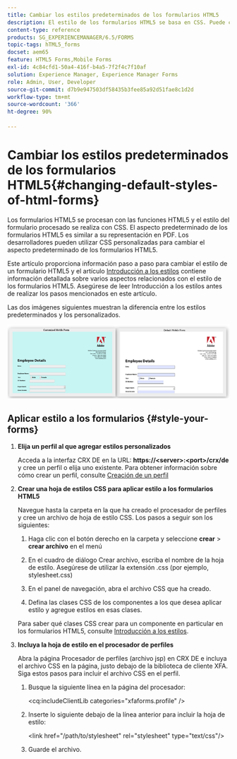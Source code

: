 ```yaml
---
title: Cambiar los estilos predeterminados de los formularios HTML5
description: El estilo de los formularios HTML5 se basa en CSS. Puede cambiar los estilos predeterminados del formulario.
content-type: reference
products: SG_EXPERIENCEMANAGER/6.5/FORMS
topic-tags: hTML5_forms
docset: aem65
feature: HTML5 Forms,Mobile Forms
exl-id: 4c84cfd1-50a4-416f-b4a5-7f2f4c7f10af
solution: Experience Manager, Experience Manager Forms
role: Admin, User, Developer
source-git-commit: d7b9e947503df58435b3fee85a92d51fae8c1d2d
workflow-type: tm+mt
source-wordcount: '366'
ht-degree: 90%

---
```


# Cambiar los estilos predeterminados de los formularios HTML5{#changing-default-styles-of-html-forms}

Los formularios HTML5 se procesan con las funciones HTML5 y el estilo del formulario procesado se realiza con CSS. El aspecto predeterminado de los formularios HTML5 es similar a su representación en PDF. Los desarrolladores pueden utilizar CSS personalizadas para cambiar el aspecto predeterminado de los formularios HTML5.

Este artículo proporciona información paso a paso para cambiar el estilo de un formulario HTML5 y el artículo [Introducción a los estilos](/help/forms/using/css-styles.md) contiene información detallada sobre varios aspectos relacionados con el estilo de los formularios HTML5. Asegúrese de leer Introducción a los estilos antes de realizar los pasos mencionados en este artículo.

Las dos imágenes siguientes muestran la diferencia entre los estilos predeterminados y los personalizados.

![picture-002-small](assets/pictures-002-small.png)

## Aplicar estilo a los formularios {#style-your-forms}

1. **Elija un perfil al que agregar estilos personalizados**

   Acceda a la interfaz CRX DE en la URL: **https://&lt;server>:&lt;port>/crx/de** y cree un perfil o elija uno existente. Para obtener información sobre cómo crear un perfil, consulte [Creación de un perfil](/help/forms/using/custom-profile.md)

1. **Crear una hoja de estilos CSS para aplicar estilo a los formularios HTML5**

   Navegue hasta la carpeta en la que ha creado el procesador de perfiles y cree un archivo de hoja de estilo CSS. Los pasos a seguir son los siguientes:

   1. Haga clic con el botón derecho en la carpeta y seleccione **crear** > **crear archivo** en el menú

   1. En el cuadro de diálogo Crear archivo, escriba el nombre de la hoja de estilo. Asegúrese de utilizar la extensión .css (por ejemplo, stylesheet.css)
   1. En el panel de navegación, abra el archivo CSS que ha creado.
   1. Defina las clases CSS de los componentes a los que desea aplicar estilo y agregue estilos en esas clases.

   Para saber qué clases CSS crear para un componente en particular en los formularios HTML5, consulte [Introducción a los estilos](/help/forms/using/css-styles.md).

1. **Incluya la hoja de estilo en el procesador de perfiles**

   Abra la página Procesador de perfiles (archivo jsp) en CRX DE e incluya el archivo CSS en la página, justo debajo de la biblioteca de cliente XFA. Siga estos pasos para incluir el archivo CSS en el perfil.

   1. Busque la siguiente línea en la página del procesador:

      &lt;cq:includeClientLib categories=&quot;xfaforms.profile&quot; />

   1. Inserte lo siguiente debajo de la línea anterior para incluir la hoja de estilo:

      &lt;link href=&quot;/path/to/stylesheet&quot; rel=&quot;stylesheet&quot; type=&quot;text/css&quot;/>

   1. Guarde el archivo.

